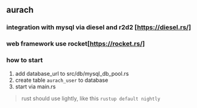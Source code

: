 ## aurach
### integration with mysql via diesel and r2d2 [https://diesel.rs/]
### web framework use rocket[https://rocket.rs/]
### how to start
1. add database_url to src/db/mysql_db_pool.rs
2. create table `aurach_user` to database
3. start via main.rs
> rust should use lightly, like this `rustup default nightly`